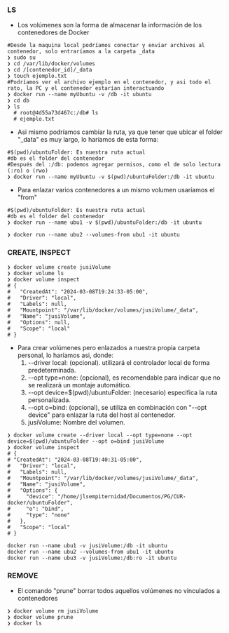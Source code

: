 ### LS

- Los volúmenes son la forma de almacenar la información de los contenedores de Docker

```shell
#Desde la maquina local podríamos conectar y enviar archivos al contenedor, solo entraríamos a la carpeta _data
❯ sudo su
❯ cd /var/lib/docker/volumes
❯ cd /[contenedor_id]/_data
❯ touch ejemplo.txt
#Podríamos ver el archivo ejemplo en el contenedor, y asi todo el rato, la PC y el contenedor estarían interactuando
❯ docker run --name myUbuntu -v /db -it ubuntu
❯ cd db
❯ ls
  # root@4d55a73d467c:/db# ls
  # ejemplo.txt
```

- Asi mismo podríamos cambiar la ruta, ya que tener que ubicar el folder "\_data" es muy largo, lo haríamos de esta forma:

```shell
#$(pwd)/ubuntuFolder: Es nuestra ruta actual
#db es el folder del contenedor
#Después del :/db: podemos agregar permisos, como el de solo lectura (:ro) o (rwo)
❯ docker run --name myUbuntu -v $(pwd)/ubuntuFolder:/db -it ubuntu
```

- Para enlazar varios contenedores a un mismo volumen usaríamos el "from"

```shell
#$(pwd)/ubuntuFolder: Es nuestra ruta actual
#db es el folder del contenedor
❯ docker run --name ubu1 -v $(pwd)/ubuntuFolder:/db -it ubuntu

❯ docker run --name ubu2 --volumes-from ubu1 -it ubuntu
```

### CREATE, INSPECT

```shell
❯ docker volume create jusiVolume
❯ docker volume ls
❯ docker volume inspect
# {
#   "CreatedAt": "2024-03-08T19:24:33-05:00",
#   "Driver": "local",
#   "Labels": null,
#   "Mountpoint": "/var/lib/docker/volumes/jusiVolume/_data",
#   "Name": "jusiVolume",
#   "Options": null,
#   "Scope": "local"
# }
```

- Para crear volúmenes pero enlazados a nuestra propia carpeta personal, lo haríamos asi, donde:
  1. --driver local: (opcional). utilizará el controlador local de forma predeterminada.
  2. --opt type=none: (opcional), es recomendable para indicar que no se realizará un montaje automático.
  3. --opt device=$(pwd)/ubuntuFolder: (necesario) especifica la ruta personalizada.
  4. --opt o=bind: (opcional), se utiliza en combinación con "--opt device" para enlazar la ruta del host al contenedor.
  5. jusiVolume: Nombre del volumen.

```shell
❯ docker volume create --driver local --opt type=none --opt device=$(pwd)/ubuntuFolder --opt o=bind jusiVolume
❯ docker volume inspect
# {
# "CreatedAt": "2024-03-08T19:40:31-05:00",
#   "Driver": "local",
#   "Labels": null,
#   "Mountpoint": "/var/lib/docker/volumes/jusiVolume/_data",
#   "Name": "jusiVolume",
#   "Options": {
#     "device": "/home/jlsempiternidad/Documentos/PG/CUR-docker/ubuntuFolder",
#     "o": "bind",
#     "type": "none"
#   },
#   "Scope": "local"
# }
```

```shell
docker run --name ubu1 -v jusiVolume:/db -it ubuntu
docker run --name ubu2 --volumes-from ubu1 -it ubuntu
docker run --name ubu3 -v jusiVolume:/db:ro -it ubuntu
```

### REMOVE

- El comando "prune" borrar todos aquellos volúmenes no vinculados a contenedores

```shell
❯ docker volume rm jusiVolume
❯ docker volume prune
❯ docker ls
```
